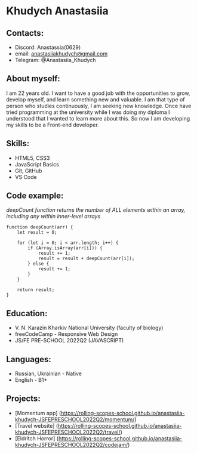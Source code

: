 # Khudych Anastasiia

## Contacts:

- Discord: Anastassia(0629)
- email: anastasiiakhudych@gmail.com
- Telegram: @Anastasiia_Khudych

## About myself:

I am 22 years old. I want to have a good job with the opportunities to grow, develop myself, and learn something new and valuable. I am that type of person who
studies continuously, I am seeking new knowledge. Once have tried programming at the university while I was doing my diploma I understood that I wanted to learn
more about this. So now I am developing my skills to be a Front-end developer.

## Skills:

- HTML5, CSS3
- JavaScript Basics
- Git, GitHub
- VS Code

## Code example:

_deepCount function returns the number of ALL elements within an array, including any within inner-level arrays_

```
function deepCount(arr) {
    let result = 0;

    for (let i = 0; i < arr.length; i++) {
        if (Array.isArray(arr[i])) {
            result += 1;
            result = result + deepCount(arr[i]);
        } else {
            result += 1;
        }
    }

    return result;
}
```

## Education:

- V. N. Karazin Kharkiv National University (faculty of biology)
- freeCodeCamp - Responsive Web Design
- JS/FE PRE-SCHOOL 2022Q2 (JAVASCRIPT)

## Languages:

- Russian, Ukrainian - Native
- English - B1+

## Projects:

- [Momentum app] (https://rolling-scopes-school.github.io/anastasiia-khudych-JSFEPRESCHOOL2022Q2/momentum/)
- [Travel website] (https://rolling-scopes-school.github.io/anastasiia-khudych-JSFEPRESCHOOL2022Q2/travel/)
- [Eldritch Horror] (https://rolling-scopes-school.github.io/anastasiia-khudych-JSFEPRESCHOOL2022Q2/codejam/)
